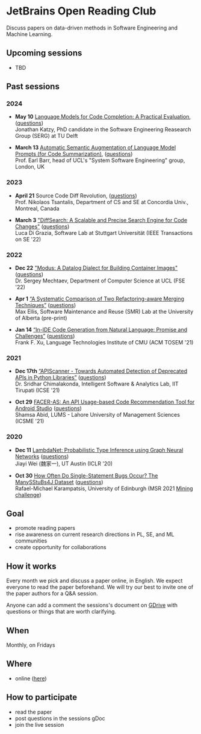 # JetBrains Open Reading Club

Discuss papers on data-driven methods in Software Engineering and Machine Learning.

## Upcoming sessions
 - TBD
 
## Past sessions

### 2024
 - **May 10** [Language Models for Code Completion: A Practical Evaluation](https://arxiv.org/abs/2402.16197), ([questions](https://docs.google.com/document/d/1J4GFZ7Z0fq37F1x6EYB9DSvEPhqo2zPp09iz7sqJqTY/edit?usp=sharing)) </br>
    Jonathan Katzy, PhD candidate in the Software Engineering Reasearch Group (SERG) at TU Delft

 - **March 13** [Automatic Semantic Augmentation of Language Model Prompts (for Code Summarization)](https://drive.google.com/file/d/15ufshKvon6Qd7S2ZoW8LnyIROVvCfi85/view?usp=sharing), ([questions](https://docs.google.com/document/d/1m1BqJG0m4JjiaVsdi0UMFAcH5r3GYGCsssprXgBnmUY/edit?usp=sharing)) </br>
   Prof. Earl Barr, head of UCL's "System Software Engineering" group, London, UK


### 2023
 -  **April 21** Source Code Diff Revolution, ([questions](https://docs.google.com/document/d/1OCutCmaHb-birSPHMq1GVnXqHhfIxiu8ysfrpC52z58/edit)) </br>
    Prof. Nikolaos Tsantalis, Department of CS and SE at Concordia Univ., Montreal, Canada

 - **March 3** ["DiffSearch: A Scalable and Precise Search Engine for Code Changes"](https://drive.google.com/file/d/1DG7N3jo7YK1tXAFFr7H33MijBubm0Og4/view?usp=sharing) ([questions](https://docs.google.com/document/d/1VGpTwUzxiwmahINcYlchjYOIcfIHaCFObHoozytwrrc/edit?usp=sharing)) </br>
   Luca Di Grazia, Software Lab at Stuttgart Universität (IEEE Transactions on SE '22)


### 2022

 - **Dec 22** ["Modus: A Datalog Dialect for Building Container Images"](https://drive.google.com/file/d/1gtz4UBRY3iX-0x6R9qn4aIzgTPvBo9Mo/view?usp=sharing) ([questions](https://docs.google.com/document/d/1mkZ0Odub7V8ey0RNSZCfmmZyx41FWsdmdN7TrObjgvU/edit?usp=sharing)) </br>
   Dr. Sergey Mechtaev, Department of Computer Science at UCL (FSE '22)


 - **Apr 1** [“A Systematic Comparison of Two Refactoring-aware Merging Techniques”](https://drive.google.com/file/d/1P7XssemQsJgQ2w5noeS_yJoK6IIXxRKB/view?usp=sharing) ([questions](https://docs.google.com/document/d/1LfnDhUjTAabgB2D2DpbVa3PHsIwGRpdGcewhX4YZr1Y/edit?usp=sharing)) </br>
   Max Ellis, Software Maintenance and Reuse (SMR) Lab at the University of Alberta (pre-print)

 - **Jan 14** [“In-IDE Code Generation from Natural Language: Promise and Challenges”](https://drive.google.com/file/d/1Oimqq8_A_TyAQVbWSYO24K95nVEQtcbO/view?usp=sharing) ([questions](https://docs.google.com/document/d/1eni_zJvU9qL7oo8xKfisR3yREj4g5UhwG2MIRulb7PY/edit)) </br>
   Frank F. Xu, Language Technologies Institute of CMU (ACM TOSEM '21)


### 2021

- **Dec 17th** [“APIScanner - Towards Automated Detection of Deprecated APIs in Python Libraries”](https://drive.google.com/file/d/1L9gX3Eu4DBf0sS_1XyCvrApuOOZ7x-51/view?usp=sharing) ([questions](https://docs.google.com/document/d/1MeKrThVYIUrWBhMzWTwBmbsCswlkPY1RufWZocml2rA/edit?usp=sharing)) </br>
   Dr. Sridhar Chimalakonda, Intelligent Software & Analytics Lab, IIT Tirupati (ICSE '21)

 - **Oct 29** [FACER-AS: An API Usage-based Code Recommendation Tool for Android Studio](https://drive.google.com/file/d/1Nulfb60J4hnjzvckBj35wp5BWOQzvmJ8/view?usp=sharing) ([questions](https://docs.google.com/document/d/1Ee7T3Vap_ImpMR0cFzvjUysSuXAzqZzy9WaESq1XhPE/edit?usp=sharing)) </br>
   Shamsa Abid, LUMS - Lahore University of Management Sciences (ICSME '21)

### 2020

 - **Dec 11**
    [LambdaNet: Probabilistic Type Inference using Graph Neural Networks](https://drive.google.com/file/d/1fADxQ7fkRf-7Y_S00pX476Th9zFkkWYr/view) ([questions](https://docs.google.com/document/d/1DMJqysL_BBJxiXiFvSl-VotYykrwPcbk_pEhMQ1ph4U/edit)) </br>
   Jiayi Wei (魏家一), UT Austin (ICLR '20)

 - **Oct 30**
    [How Often Do Single-Statement Bugs Occur? The ManySStuBs4J Dataset](https://drive.google.com/file/d/1UjugdnfAvXXuXFe9LtwnLOjnviX2PP6w/view?usp=sharing) ([questions](https://docs.google.com/document/d/1crcXMEw4o4pZzi4Ak2ETSDlUkcZkj7ZXK_MfpoeWQ4Y/edit#)) </br>
    Rafael-Michael Karampatsis, University of Edinburgh (MSR 2021 [Mining challenge](https://conf.researchr.org/track/msr-2021/msr-2021-mining-challenge#Call-for-Mining-Challenge-Papers))


## Goal

- promote reading papers
- rise awareness on current research directions in PL, SE, and ML communities
- create opportunity for collaborations


## How it works

Every month we pick and discuss a paper online, in English. We expect everyone to read the paper beforehand. We will try our best to invite one of the paper authors for a Q&A session.

Anyone can add a comment the sessions's document on [GDrive](https://drive.google.com/drive/folders/1ERtBPYEpYPA6DYKWDrvxpwVfKyyQjTBq) with questions or things that are worth clarifying.


## When

Monthly, on Fridays


## Where

- online ([here](https://meet.google.com/azw-atrp-mag))


## How to participate

- read the paper
- post questions in the sessions gDoc
- join the live session

